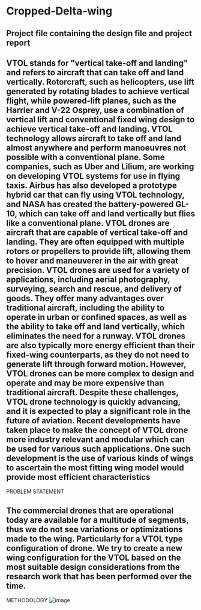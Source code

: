 # Cropped-Delta-wing
Project file containing the design file and project report
-------------------------------------------------------------------------------------------------------------------------------------------------------------------------
VTOL stands for "vertical take-off and landing" and refers to aircraft that can take off and land vertically. Rotorcraft, such as helicopters, use lift generated by rotating blades to achieve vertical flight, while powered-lift planes, such as the Harrier and V-22 Osprey, use a combination of vertical lift and conventional fixed wing design to achieve vertical take-off and landing. VTOL technology allows aircraft to take off and land almost anywhere and perform manoeuvres not possible with a conventional plane. Some companies, such as Uber and Lilium, are working on developing VTOL systems for use in flying taxis. Airbus has also developed a prototype hybrid car that can fly using VTOL technology, and NASA has created the battery-powered GL-10, which can take off and land vertically but flies like a conventional plane. VTOL drones are aircraft that are capable of vertical take-off and landing. They are often equipped with multiple rotors or propellers to provide lift, allowing them to hover and maneuverer in the air with great precision. VTOL drones are used for a variety of applications, including aerial photography, surveying, search and rescue, and delivery of goods. They offer many advantages over traditional aircraft, including the ability to operate in urban or confined spaces, as well as the ability to take off and land vertically, which eliminates the need for a runway. VTOL drones are also typically more energy efficient than their fixed-wing counterparts, as they do not need  to generate lift through forward motion. However, VTOL drones can be more complex to design and operate and may be more expensive than traditional aircraft. Despite these challenges, VTOL drone technology is quickly advancing, and it is expected to play a significant role in the future of aviation. Recent developments have taken place to make the concept of VTOL drone more industry relevant and modular which can be used for various such applications. One such development is the use of various kinds of wings to ascertain the most fitting wing model would provide most efficient characteristics
-------------------------------------------------------------------------------------------------------------------------------------------------------------------------
PROBLEM STATEMENT

The commercial drones that are operational today are available for a multitude of segments, thus we do not see variations or optimizations made to the wing. Particularly for a VTOL type configuration of drone. We try to create a new wing configuration for the VTOL based on the most suitable design considerations from the research work that has been performed over the time.
-------------------------------------------------------------------------------------------------------------------------------------------------------------------------
METHODOLOGY
![image](https://user-images.githubusercontent.com/84030185/221199009-317a1a05-4c6a-4b22-a4ec-01d1fbd7ab42.png)
